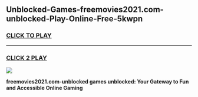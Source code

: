 
## Unblocked-Games-freemovies2021.com-unblocked-Play-Online-Free-5kwpn
<h3>
<a href="https://premium76.site?title=freemovies2021.com-unblocked&ref=26A">CLICK TO PLAY</a></h3>
<hr>

<h3>
<a href="https://premium76.site?title=freemovies2021.com-unblocked&ref=26A">CLICK 2 PLAY</a>
  
</h3>

<a href="https://premium76.site?title=freemovies2021.com-unblocked&ref=26A"><img src="https://clearcache.store/games.png"></a>


**freemovies2021.com-unblocked games unblocked: Your Gateway to Fun and Accessible Online Gaming**

